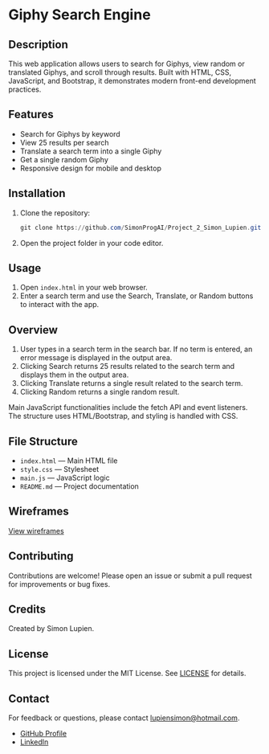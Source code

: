 # Giphy Search Engine

## Description
This web application allows users to search for Giphys, view random or translated Giphys, and scroll through results. Built with HTML, CSS, JavaScript, and Bootstrap, it demonstrates modern front-end development practices.

## Features
- Search for Giphys by keyword
- View 25 results per search
- Translate a search term into a single Giphy
- Get a single random Giphy
- Responsive design for mobile and desktop

## Installation
1. Clone the repository:
    ```powershell
    git clone https://github.com/SimonProgAI/Project_2_Simon_Lupien.git
    ```
2. Open the project folder in your code editor.

## Usage
1. Open `index.html` in your web browser.
2. Enter a search term and use the Search, Translate, or Random buttons to interact with the app.

## Overview
1. User types in a search term in the search bar. If no term is entered, an error message is displayed in the output area.
2. Clicking Search returns 25 results related to the search term and displays them in the output area.
3. Clicking Translate returns a single result related to the search term.
4. Clicking Random returns a single random result.

Main JavaScript functionalities include the fetch API and event listeners. The structure uses HTML/Bootstrap, and styling is handled with CSS.

## File Structure
- `index.html` — Main HTML file
- `style.css` — Stylesheet
- `main.js` — JavaScript logic
- `README.md` — Project documentation

## Wireframes
[View wireframes](https://drive.google.com/file/d/1eZvTUXH0kvQUn61afq47Wz6eCp6SJVHt/view?usp=sharing)

## Contributing
Contributions are welcome! Please open an issue or submit a pull request for improvements or bug fixes.

## Credits
Created by Simon Lupien.

## License

This project is licensed under the MIT License. See [LICENSE](LICENSE) for details.

## Contact

For feedback or questions, please contact [lupiensimon@hotmail.com](mailto:lupiensimon@hotmail.com).

- [GitHub Profile](https://github.com/SimonProgAI)
- [LinkedIn](https://www.linkedin.com/in/simon-lupien-22594235a/)


